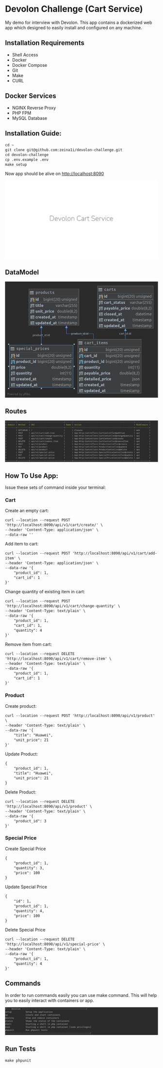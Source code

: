 
# Devolon Challenge (Cart Service)

My demo for interview with Devolon. This app contains a dockerized web app which designed to easily install and configured on any machine.

## Installation Requirements
* Shell Access
* Docker
* Docker Compose
* Git
* Make
* CURL

## Docker Services
* NGINX Reverse Proxy
* PHP FPM
* MySQL Database

## Installation Guide:
```
cd ~
git clone git@github.com:zeina1i/devolon-challenge.git
cd devolon-challenge
cp .env.example .env
make setup
```

Now app should be alive on [http://localhost:8090](http://localhost:8090)
<p align="center"><img src="./devolon-cart-service.png"></p>

## DataModel
<p align="center"><img src="./devolon-datamodel.png"></p>

## Routes
<p align="center"><img src="./devolon-routes.png"></p>

## How To Use App:
Issue these sets of command inside your terminal:
<br />
### Cart
Create an empty cart:
```
curl --location --request POST 'http://localhost:8090/api/v1/cart/create/' \
--header 'Content-Type: application/json' \
--data-raw ''
```

Add item to cart:
```
curl --location --request POST 'http://localhost:8090/api/v1/cart/add-item' \
--header 'Content-Type: application/json' \
--data-raw '{
    "product_id": 1,
    "cart_id": 1
}'
```

Change quantity of existing item in cart:
```
curl --location --request POST 'http://localhost:8090/api/v1/cart/change-quantity' \
--header 'Content-Type: text/plain' \
--data-raw '{
    "product_id": 1,
    "cart_id": 1,
    "quantity": 4
}'
```

Remove item from cart:
```
curl --location --request DELETE 'http://localhost:8090/api/v1/cart/remove-item' \
--header 'Content-Type: text/plain' \
--data-raw '{
    "product_id": 1,
    "cart_id": 1
}'
```

### Product
Create product:
```
curl --location --request POST 'http://localhost:8090/api/v1/product' \
--header 'Content-Type: text/plain' \
--data-raw '{
    "title": "Huawei",
    "unit_price": 21
}'
```
Update Product:
```
{
    "product_id": 1,
    "title": "Huawei",
    "unit_price": 21
}
```
Delete Product:
```
curl --location --request DELETE 'http://localhost:8090/api/v1/product' \
--header 'Content-Type: text/plain' \
--data-raw '{
    "product_id": 3
}'
```
### Special Price
Create Special Price
```
{
    "product_id": 1,
    "quantity": 3,
    "price": 100
}
```

Update Special Price
```
{
    "id": 1,
    "product_id": 1,
    "quantity": 4,
    "price": 100
}
```

Delete Special Price
```
curl --location --request DELETE 'http://localhost:8090/api/v1/special-price' \
--header 'Content-Type: text/plain' \
--data-raw '{
    "product_id": 1,
    "quantity": 4
}'
```
## Commands
In order to run commands easily you can use make command. This will help you to easily interact with containers or app.
<p align="center"><img src="./devolon-commands.png"></p>

## Run Tests
```
make phpunit
```